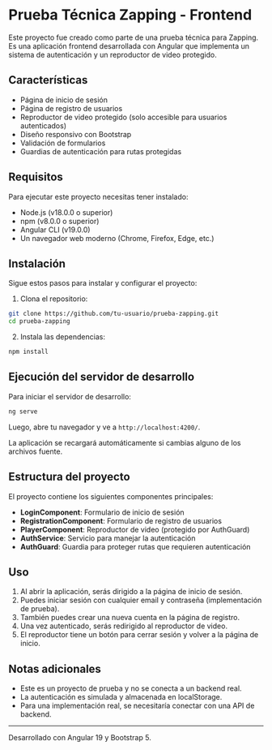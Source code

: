 # Prueba Técnica Zapping - Frontend

Este proyecto fue creado como parte de una prueba técnica para Zapping. Es una aplicación frontend desarrollada con Angular que implementa un sistema de autenticación y un reproductor de video protegido.

## Características

- Página de inicio de sesión
- Página de registro de usuarios
- Reproductor de video protegido (solo accesible para usuarios autenticados)
- Diseño responsivo con Bootstrap
- Validación de formularios
- Guardias de autenticación para rutas protegidas

## Requisitos

Para ejecutar este proyecto necesitas tener instalado:

- Node.js (v18.0.0 o superior)
- npm (v8.0.0 o superior)
- Angular CLI (v19.0.0)
- Un navegador web moderno (Chrome, Firefox, Edge, etc.)

## Instalación

Sigue estos pasos para instalar y configurar el proyecto:

1. Clona el repositorio:

```bash
git clone https://github.com/tu-usuario/prueba-zapping.git
cd prueba-zapping
```

2. Instala las dependencias:

```bash
npm install
```

## Ejecución del servidor de desarrollo

Para iniciar el servidor de desarrollo:

```bash
ng serve
```

Luego, abre tu navegador y ve a `http://localhost:4200/`.

La aplicación se recargará automáticamente si cambias alguno de los archivos fuente.

## Estructura del proyecto

El proyecto contiene los siguientes componentes principales:

- **LoginComponent**: Formulario de inicio de sesión
- **RegistrationComponent**: Formulario de registro de usuarios
- **PlayerComponent**: Reproductor de video (protegido por AuthGuard)
- **AuthService**: Servicio para manejar la autenticación
- **AuthGuard**: Guardia para proteger rutas que requieren autenticación

## Uso

1. Al abrir la aplicación, serás dirigido a la página de inicio de sesión.
2. Puedes iniciar sesión con cualquier email y contraseña (implementación de prueba).
3. También puedes crear una nueva cuenta en la página de registro.
4. Una vez autenticado, serás redirigido al reproductor de video.
5. El reproductor tiene un botón para cerrar sesión y volver a la página de inicio.

## Notas adicionales

- Este es un proyecto de prueba y no se conecta a un backend real.
- La autenticación es simulada y almacenada en localStorage.
- Para una implementación real, se necesitaría conectar con una API de backend.

---

Desarrollado con Angular 19 y Bootstrap 5.
